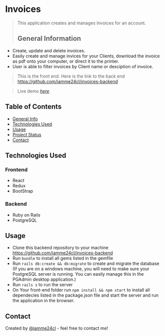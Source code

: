 # Invoices
> This application creates and manages Invoices for an account.
> ## General Information
- Create, update and delete invoices.
- Easily create and manage invices for your Clients, download the invoice as pdf onto your computer, or direct it to the printer.
- User is able to filter invoices by Client name or desciption of invoice.

> This is the front end. Here is the link to the back end https://github.com/iamme24cl/invoices-backend

> Live demo [_here_](https://www.loom.com/share/5e6c1d5a44764bf68c366c3db1350c6e). 

## Table of Contents
* [General Info](#general-information)
* [Technologies Used](#technologies-used)
* [Usage](#usage)
* [Project Status](#project-status)
* [Contact](#contact)


## Technologies Used
### Frontend
* React
* Redux
* BootStrap
### Backend 
* Ruby on Rails
* PostgreSQL


## Usage
* Clone this backend repository to your machine  https://github.com/iamme24cl/invoices-backend
* Run `bundle` to install all gems listed in the gemfile
* Run `rails db:create && db:migrate` to create and migrate the database (If you are on a windows machine, you will need to make sure your PostgreSQL server is running. You can easily manage this in the PGAdmin desktop application.)
* Run `rails s` to run the server
* On Your front-end folder run `npm install && npm start` to install all dependecies listed in the package.json file and start the server and run the application in the browser.


## Contact
Created by [@iamme24cl](https://github.com/iamme24cl) - feel free to contact me!



